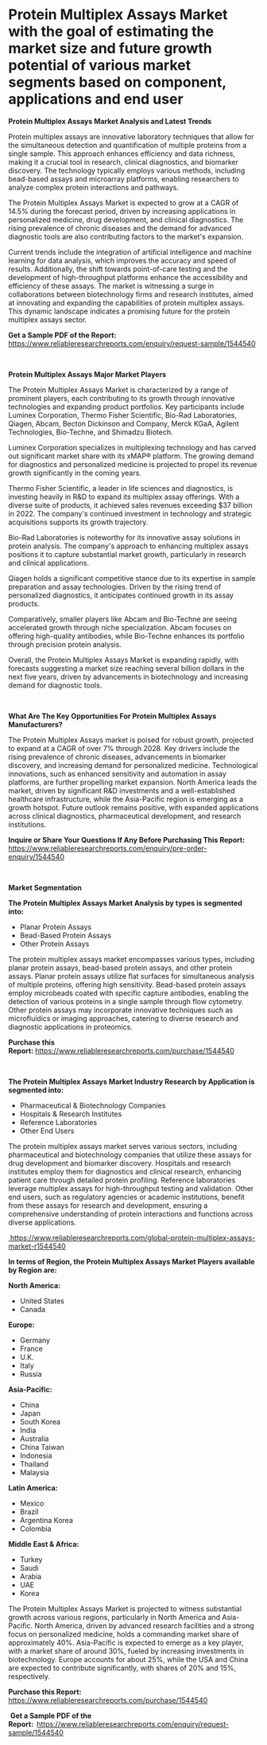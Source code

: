 <p><h1>Protein Multiplex Assays Market with the goal of estimating the market size and future growth potential of various market segments based on component, applications and end user</h1></p><p><strong>Protein Multiplex Assays Market Analysis and Latest Trends</strong></p>
<p><p>Protein multiplex assays are innovative laboratory techniques that allow for the simultaneous detection and quantification of multiple proteins from a single sample. This approach enhances efficiency and data richness, making it a crucial tool in research, clinical diagnostics, and biomarker discovery. The technology typically employs various methods, including bead-based assays and microarray platforms, enabling researchers to analyze complex protein interactions and pathways.</p><p>The Protein Multiplex Assays Market is expected to grow at a CAGR of 14.5% during the forecast period, driven by increasing applications in personalized medicine, drug development, and clinical diagnostics. The rising prevalence of chronic diseases and the demand for advanced diagnostic tools are also contributing factors to the market's expansion. </p><p>Current trends include the integration of artificial intelligence and machine learning for data analysis, which improves the accuracy and speed of results. Additionally, the shift towards point-of-care testing and the development of high-throughput platforms enhance the accessibility and efficiency of these assays. The market is witnessing a surge in collaborations between biotechnology firms and research institutes, aimed at innovating and expanding the capabilities of protein multiplex assays. This dynamic landscape indicates a promising future for the protein multiplex assays sector.</p></p>
<p><strong>Get a Sample PDF of the Report:&nbsp;</strong> <a href="https://www.reliableresearchreports.com/enquiry/request-sample/1544540?utm_campaign=48&utm_medium=2&utm_source=Github&utm_content=ia&utm_term=13042025&utm_id=protein-multiplex-assays">https://www.reliableresearchreports.com/enquiry/request-sample/1544540</a></p>
<p>&nbsp;</p>
<p><strong>Protein Multiplex Assays Major Market Players</strong></p>
<p><p>The Protein Multiplex Assays Market is characterized by a range of prominent players, each contributing to its growth through innovative technologies and expanding product portfolios. Key participants include Luminex Corporation, Thermo Fisher Scientific, Bio-Rad Laboratories, Qiagen, Abcam, Becton Dickinson and Company, Merck KGaA, Agilent Technologies, Bio-Techne, and Shimadzu Biotech.</p><p>Luminex Corporation specializes in multiplexing technology and has carved out significant market share with its xMAP® platform. The growing demand for diagnostics and personalized medicine is projected to propel its revenue growth significantly in the coming years.</p><p>Thermo Fisher Scientific, a leader in life sciences and diagnostics, is investing heavily in R&D to expand its multiplex assay offerings. With a diverse suite of products, it achieved sales revenues exceeding $37 billion in 2022. The company's continued investment in technology and strategic acquisitions supports its growth trajectory.</p><p>Bio-Rad Laboratories is noteworthy for its innovative assay solutions in protein analysis. The company's approach to enhancing multiplex assays positions it to capture substantial market growth, particularly in research and clinical applications.</p><p>Qiagen holds a significant competitive stance due to its expertise in sample preparation and assay technologies. Driven by the rising trend of personalized diagnostics, it anticipates continued growth in its assay products.</p><p>Comparatively, smaller players like Abcam and Bio-Techne are seeing accelerated growth through niche specialization. Abcam focuses on offering high-quality antibodies, while Bio-Techne enhances its portfolio through precision protein analysis.</p><p>Overall, the Protein Multiplex Assays Market is expanding rapidly, with forecasts suggesting a market size reaching several billion dollars in the next five years, driven by advancements in biotechnology and increasing demand for diagnostic tools.</p></p>
<p>&nbsp;</p>
<p><strong>What Are The Key Opportunities For Protein Multiplex Assays Manufacturers?</strong></p>
<p><p>The Protein Multiplex Assays market is poised for robust growth, projected to expand at a CAGR of over 7% through 2028. Key drivers include the rising prevalence of chronic diseases, advancements in biomarker discovery, and increasing demand for personalized medicine. Technological innovations, such as enhanced sensitivity and automation in assay platforms, are further propelling market expansion. North America leads the market, driven by significant R&D investments and a well-established healthcare infrastructure, while the Asia-Pacific region is emerging as a growth hotspot. Future outlook remains positive, with expanded applications across clinical diagnostics, pharmaceutical development, and research institutions.</p></p>
<p><strong>Inquire or Share Your Questions If Any Before Purchasing This Report:</strong> <a href="https://www.reliableresearchreports.com/enquiry/pre-order-enquiry/1544540?utm_campaign=48&utm_medium=2&utm_source=Github&utm_content=ia&utm_term=13042025&utm_id=protein-multiplex-assays">https://www.reliableresearchreports.com/enquiry/pre-order-enquiry/1544540</a></p>
<p>&nbsp;</p>
<p><strong>Market Segmentation</strong></p>
<p><strong>The Protein Multiplex Assays Market Analysis by types is segmented into:</strong></p>
<p><ul><li>Planar Protein Assays</li><li>Bead-Based Protein Assays</li><li>Other Protein Assays</li></ul></p>
<p><p>The protein multiplex assays market encompasses various types, including planar protein assays, bead-based protein assays, and other protein assays. Planar protein assays utilize flat surfaces for simultaneous analysis of multiple proteins, offering high sensitivity. Bead-based protein assays employ microbeads coated with specific capture antibodies, enabling the detection of various proteins in a single sample through flow cytometry. Other protein assays may incorporate innovative techniques such as microfluidics or imaging approaches, catering to diverse research and diagnostic applications in proteomics.</p></p>
<p><strong>Purchase this Report:&nbsp;</strong><a href="https://www.reliableresearchreports.com/purchase/1544540?utm_campaign=48&utm_medium=2&utm_source=Github&utm_content=ia&utm_term=13042025&utm_id=protein-multiplex-assays">https://www.reliableresearchreports.com/purchase/1544540</a></p>
<p>&nbsp;</p>
<p><strong>The Protein Multiplex Assays Market Industry Research by Application is segmented into:</strong></p>
<p><ul><li>Pharmaceutical & Biotechnology Companies</li><li>Hospitals & Research Institutes</li><li>Reference Laboratories</li><li>Other End Users</li></ul></p>
<p><p>The protein multiplex assays market serves various sectors, including pharmaceutical and biotechnology companies that utilize these assays for drug development and biomarker discovery. Hospitals and research institutes employ them for diagnostics and clinical research, enhancing patient care through detailed protein profiling. Reference laboratories leverage multiplex assays for high-throughput testing and validation. Other end users, such as regulatory agencies or academic institutions, benefit from these assays for research and development, ensuring a comprehensive understanding of protein interactions and functions across diverse applications.</p></p>
<p><a href="https://www.reliableresearchreports.com/global-protein-multiplex-assays-market-r1544540?utm_campaign=48&utm_medium=2&utm_source=Github&utm_content=ia&utm_term=13042025&utm_id=protein-multiplex-assays">&nbsp;https://www.reliableresearchreports.com/global-protein-multiplex-assays-market-r1544540</a></p>
<p><strong>In terms of Region, the Protein Multiplex Assays Market Players available by Region are:</strong></p>
<p>
    <p> <strong> North America: </strong>
        <ul>
            <li>United States</li>
            <li>Canada</li>
        </ul>
        </p> 
    <p> <strong> Europe: </strong>
        <ul>
            <li>Germany</li>
            <li>France</li>
            <li>U.K.</li>
            <li>Italy</li>
            <li>Russia</li>
        </ul>
        </p> 
    <p> <strong> Asia-Pacific: </strong>
        <ul>
            <li>China</li>
            <li>Japan</li>
            <li>South Korea</li>
            <li>India</li>
            <li>Australia</li>
            <li>China Taiwan</li>
            <li>Indonesia</li>
            <li>Thailand</li>
            <li>Malaysia</li>
        </ul>
        </p> 
    <p> <strong> Latin America: </strong>
        <ul>
            <li>Mexico</li>
            <li>Brazil</li>
            <li>Argentina Korea</li>
            <li>Colombia</li>
        </ul>
        </p> 
    <p> <strong> Middle East & Africa: </strong>
        <ul>
            <li>Turkey</li>
            <li>Saudi</li>
            <li>Arabia</li>
            <li>UAE</li>
            <li>Korea</li>
        </ul>
    </p>
    </p>
<p><p>The Protein Multiplex Assays Market is projected to witness substantial growth across various regions, particularly in North America and Asia-Pacific. North America, driven by advanced research facilities and a strong focus on personalized medicine, holds a commanding market share of approximately 40%. Asia-Pacific is expected to emerge as a key player, with a market share of around 30%, fueled by increasing investments in biotechnology. Europe accounts for about 25%, while the USA and China are expected to contribute significantly, with shares of 20% and 15%, respectively.</p></p>
<p><strong>Purchase this Report: </strong><a href="https://www.reliableresearchreports.com/purchase/1544540?utm_campaign=48&utm_medium=2&utm_source=Github&utm_content=ia&utm_term=13042025&utm_id=protein-multiplex-assays">https://www.reliableresearchreports.com/purchase/1544540</a></p>
<p>&nbsp;<strong>Get a Sample PDF of the Report:&nbsp;&nbsp;</strong><a href="https://www.reliableresearchreports.com/enquiry/request-sample/1544540?utm_campaign=48&utm_medium=2&utm_source=Github&utm_content=ia&utm_term=13042025&utm_id=protein-multiplex-assays">https://www.reliableresearchreports.com/enquiry/request-sample/1544540</a></p>
<p><strong></strong></p>
<p><p></p><p></p><p></p></p>
